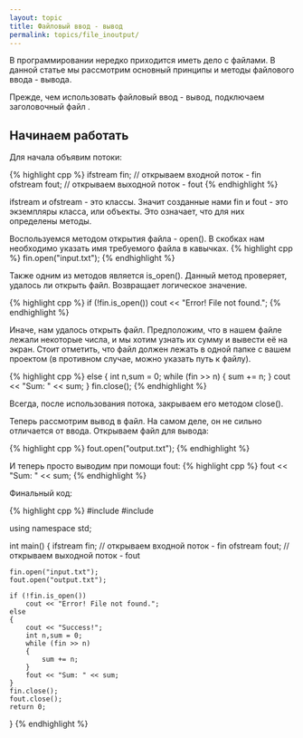 ```yaml
---
layout: topic
title: Файловый ввод - вывод
permalink: topics/file_inoutput/
---
```


В программировании нередко приходится иметь дело с файлами. В данной статье мы рассмотрим основный принципы и методы файлового ввода - вывода.

Прежде, чем использовать файловый ввод - вывод, подключаем заголовочный файл <fstream>.
  
## Начинаем работать

Для начала объявим потоки:

{% highlight cpp %}
ifstream fin; // открываем входной поток - fin
ofstream fout; // открываем выходной поток - fout
{% endhighlight %}

ifstream и ofstream - это классы. Значит созданные нами fin и fout - это экземпляры класса, или объекты. Это означает, что для них определены методы. 

Воспользуемся методом открытия файла - open(). В скобках нам необходимо указать имя требуемого файла в кавычках.
{% highlight cpp %}
fin.open("input.txt");
{% endhighlight %}

Также одним из методов является is_open(). Данный метод проверяет, удалось ли открыть файл. Возвращает логическое значение.

{% highlight cpp %}
if (!fin.is_open())
		cout << "Error! File not found.";
 {% endhighlight %}
 
 Иначе, нам удалось открыть файл. Предположим, что в нашем файле лежали некоторые числа, и мы хотим узнать их сумму и вывести её на экран. Стоит отметить, что файл должен лежать в одной папке с вашем проектом (в противном случае, можно указать путь к файлу).
 
 {% highlight cpp %}
 else
	{
		int n,sum = 0;
		while (fin >> n)
		{
			sum += n;
		}
		cout << "Sum: " << sum;
	}
  fin.close();
 {% endhighlight %}

Всегда, после использования потока, закрываем его методом close().

Теперь рассмотрим вывод в файл. На самом деле, он не сильно отличается от ввода. Открываем файл для вывода:

{% highlight cpp %}
fout.open("output.txt");
{% endhighlight %}

И теперь просто выводим при помощи fout:
{% highlight cpp %}
fout << "Sum: " << sum;
{% endhighlight %}

Финальный код:

{% highlight cpp %}
#include <iostream>
#include <fstream>

using namespace std;

int main()
{
	ifstream fin; // открываем входной поток - fin
	ofstream fout; // открываем выходной поток - fout

	fin.open("input.txt");
	fout.open("output.txt");

	if (!fin.is_open())
		cout << "Error! File not found.";
	else
	{
		cout << "Success!";
		int n,sum = 0;
		while (fin >> n)
		{
			sum += n;
		}
		fout << "Sum: " << sum;
	}
	fin.close();
	fout.close();
	return 0;
}
{% endhighlight %}
